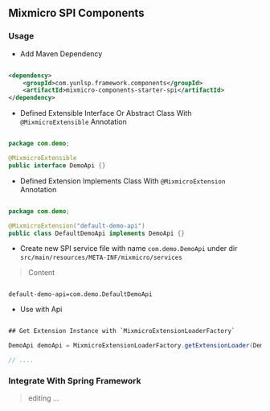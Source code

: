 ## Mixmicro SPI Components 

### Usage

- Add Maven Dependency

```xml

<dependency>
    <groupId>com.yunlsp.framework.components</groupId>
    <artifactId>mixmicro-components-starter-spi</artifactId>
</dependency>

```

- Defined Extensible Interface Or Abstract Class With `@MixmicroExtensible` Annotation

```java

package com.demo;

@MixmicroExtensible
public interface DemoApi {}

```

- Defined Extension Implements Class With `@MixmicroExtension` Annotation

```java

package com.demo;

@MixmicroExtension("default-demo-api")
public class DefaultDemoApi implements DemoApi {}

```

- Create new SPI service file with name `com.demo.DemoApi` under dir  `src/main/resources/META-INF/mixmicro/services`

> Content

```properties

default-demo-api=com.demo.DefaultDemoApi

```

- Use with Api

```java

## Get Extension Instance with `MixmicroExtensionLoaderFactory`

DemoApi demoApi = MixmicroExtensionLoaderFactory.getExtensionLoader(DemoApi.class).getExtension("default-demo-api");

// ....

```

### Integrate With Spring Framework

> editing ...